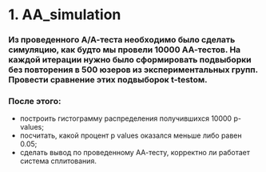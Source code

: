 # 1. АА_simulation
### Из проведенного А/А-теста необходимо было сделать симуляцию, как будто мы провели 10000 АА-тестов. На каждой итерации нужно было сформировать подвыборки без повторения в 500 юзеров из экспериментальных групп. Провести сравнение этих подвыборок t-testом.
### После этого:
 - построить гистограмму распределения получившихся 10000 p-values;
 - посчитать, какой процент p values оказался меньше либо равен 0.05;
 - сделать вывод по проведенному АА-тесту, корректно ли работает система сплитования.
